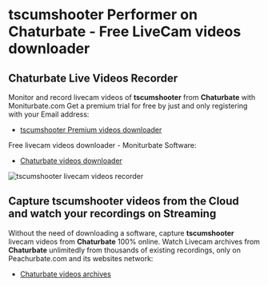 # tscumshooter Performer on Chaturbate - Free LiveCam videos downloader

## Chaturbate Live Videos Recorder

Monitor and record livecam videos of **tscumshooter** from **Chaturbate** with Moniturbate.com
Get a premium trial for free by just and only registering with your Email address:
* [tscumshooter Premium videos downloader](https://moniturbate.com/request-demo-licence-key.html)

Free livecam videos downloader - Moniturbate Software:
* [Chaturbate videos downloader](https://moniturbate.com/moniturbate-download-software.html)

![tscumshooter livecam videos recorder](https://peachurnet.com/templates/moniturbate-software.png)


## Capture tscumshooter videos from the Cloud and watch your recordings on Streaming

Without the need of downloading a software, capture **tscumshooter** livecam videos from **Chaturbate** 100% online.
Watch Livecam archives from **Chaturbate** unlimitedly from thousands of existing recordings, only on Peachurbate.com and its websites network:
* [Chaturbate videos archives](https://peachurnet.com/)